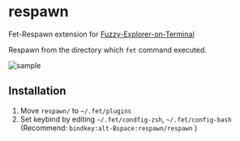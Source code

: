 # respawn
Fet-Respawn extension for [Fuzzy-Explorer-on-Terminal](https://github.com/Fuzzy-Explorer/Fuzzy-Explorer-on-Terminal)

Respawn from the directory which `fet` command executed.

![sample](https://user-images.githubusercontent.com/55144709/102305616-dd4d9380-3fa3-11eb-97c9-d8228c59f2cb.gif)

## Installation
1. Move `respawn/` to `~/.fet/plugins`
1. Set keybind by editing `~/.fet/condfig-zsh`, `~/.fet/config-bash` (Recommend: `bindkey:alt-Bspace:respawn/respawn` )
